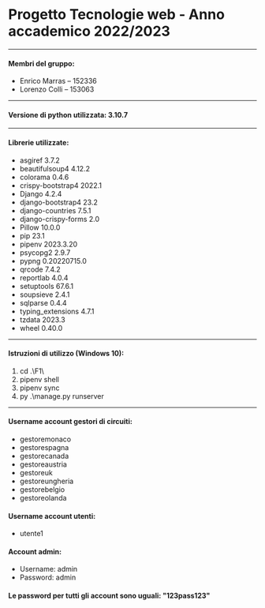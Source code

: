 # Progetto Tecnologie web - Anno accademico 2022/2023

---

#### Membri del gruppo:
* Enrico Marras – 152336 
* Lorenzo Colli – 153063 

---

#### Versione di python utilizzata: 3.10.7

---

#### Librerie utilizzate:
* asgiref             3.7.2
* beautifulsoup4      4.12.2
* colorama            0.4.6
* crispy-bootstrap4   2022.1
* Django              4.2.4
* django-bootstrap4   23.2
* django-countries    7.5.1
* django-crispy-forms 2.0
* Pillow              10.0.0
* pip                 23.1
* pipenv              2023.3.20
* psycopg2            2.9.7
* pypng               0.20220715.0
* qrcode              7.4.2
* reportlab           4.0.4
* setuptools          67.6.1
* soupsieve           2.4.1
* sqlparse            0.4.4
* typing_extensions   4.7.1
* tzdata              2023.3
* wheel               0.40.0 

---

#### Istruzioni di utilizzo (Windows 10):
1. cd .\F1\
2. pipenv shell
3. pipenv sync
4. py .\manage.py runserver

---

#### Username account gestori di circuiti:
- gestoremonaco
- gestorespagna
- gestorecanada
- gestoreaustria
- gestoreuk
- gestoreungheria
- gestorebelgio
- gestoreolanda

#### Username account utenti:
- utente1

#### Account admin:
- Username: admin
- Password: admin

#### Le password per tutti gli account sono uguali: "123pass123"